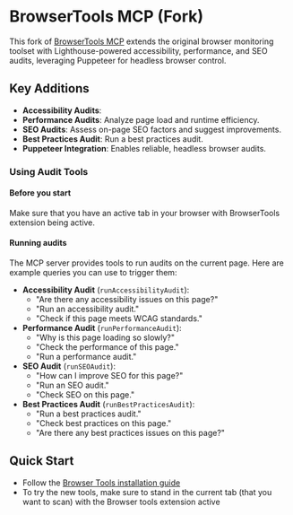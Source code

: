 # BrowserTools MCP (Fork)

This fork of [BrowserTools MCP](https://github.com/AgentDeskAI/browser-tools-mcp) extends the original browser monitoring toolset with Lighthouse-powered accessibility, performance, and SEO audits, leveraging Puppeteer for headless browser control.

## Key Additions

- **Accessibility Audits**:
- **Performance Audits**: Analyze page load and runtime efficiency.
- **SEO Audits**: Assess on-page SEO factors and suggest improvements.
- **Best Practices Audit**: Run a best practices audit.
- **Puppeteer Integration**: Enables reliable, headless browser audits.

### Using Audit Tools

#### Before you start

Make sure that you have an active tab in your browser with BrowserTools extension being active.

#### Running audits

The MCP server provides tools to run audits on the current page. Here are example queries you can use to trigger them:

- **Accessibility Audit** (`runAccessibilityAudit`):
  - "Are there any accessibility issues on this page?"
  - "Run an accessibility audit."
  - "Check if this page meets WCAG standards."
- **Performance Audit** (`runPerformanceAudit`):
  - "Why is this page loading so slowly?"
  - "Check the performance of this page."
  - "Run a performance audit."
- **SEO Audit** (`runSEOAudit`):
  - "How can I improve SEO for this page?"
  - "Run an SEO audit."
  - "Check SEO on this page."
- **Best Practices Audit** (`runBestPracticesAudit`):
  - "Run a best practices audit."
  - "Check best practices on this page."
  - "Are there any best practices issues on this page?"

## Quick Start

- Follow the [Browser Tools installation guide](https://browsertools.agentdesk.ai/installation)
- To try the new tools, make sure to stand in the current tab (that you want to scan) with the Browser tools extension active

